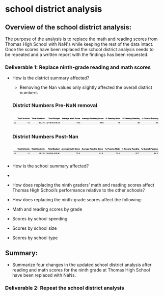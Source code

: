 # school district analysis
## Overview of the school district analysis: 
The purpose of the analysis is to replace the math and reading scores from Thomas High School with NaN's while keeping the rest of the data intact. Once the scores have been replaced the school district analysis needs to be repeated and a written report with the findings has been requested.

### Deliverable 1: Replace ninth-grade reading and math scores
- How is the district summary affected?
  - Removing the Nan values only slightly affected the overall district numbers 
  ### District Numbers Pre-NaN removal
  ![Pre-removal](https://github.com/matthallman/Week_4_Conda_school_district_analysis/blob/main/resources/district_totals_prel.png)
  ### District Numbers Post-Nan 
  ![Post-removal](https://github.com/matthallman/Week_4_Conda_school_district_analysis/blob/main/resources/district_totals.png)
  
- How is the school summary affected?
- 
- How does replacing the ninth graders’ math and reading scores affect Thomas High School’s performance relative to the other schools?
- How does replacing the ninth-grade scores affect the following:
- Math and reading scores by grade
- Scores by school spending
- Scores by school size
- Scores by school type

## Summary: 
- Summarize four changes in the updated school district analysis after reading and math scores for the ninth grade at Thomas High School have been replaced with NaNs.



### Deliverable 2: Repeat the school district analysis

